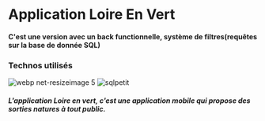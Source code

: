 # Application Loire En Vert

#### C'est une version avec un back functionnelle, système de filtres(requêtes sur la base de donnée SQL)


### Technos utilisés

![webp net-resizeimage 5](https://user-images.githubusercontent.com/37593774/52060000-98fda980-256b-11e9-9217-3a425e58ffd7.png)
![sqlpetit](https://user-images.githubusercontent.com/37593774/52060304-35c04700-256c-11e9-9c93-dee05b5d0447.png)

##### L'application Loire en vert, c'est une application mobile qui propose des sorties natures à tout public.
